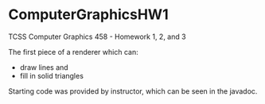 # ComputerGraphicsHW1
TCSS Computer Graphics 458 - Homework 1, 2, and 3

The first piece of a renderer which can:

- draw lines and
- fill in solid triangles

Starting code was provided by instructor, which can be seen in the javadoc.

